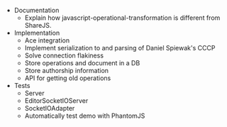 * Documentation
    * Explain how javascript-operational-transformation is different from ShareJS.
* Implementation
    * Ace integration
    * Implement serialization to and parsing of Daniel Spiewak's CCCP
    * Solve connection flakiness
    * Store operations and document in a DB
    * Store authorship information
    * API for getting old operations
* Tests
    * Server
    * EditorSocketIOServer
    * SocketIOAdapter
    * Automatically test demo with PhantomJS
